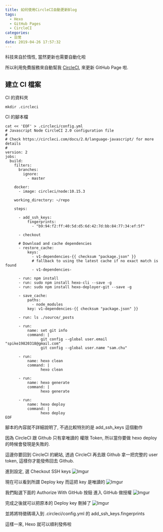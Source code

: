 ```yaml
---
title: 如何使用CircleCI自動更新Blog
tags:
  - Hexo
  - GitHub Pages
  - CircleCI
categories:
  - 日常
date: 2019-04-26 17:57:32
---
```


科技來自於惰性, 當然更新也需要自動化啦  

所以利用免費服務來自動幫我 [CircleCI](https://circleci.com), 來更新 GitHub Page 啦.  

<!--more-->

## 建立 CI 檔案
CI 的資料夾
```
mkdir .circleci
```

CI 的腳本檔
```
cat << 'EOF' > .circleci/config.yml
# Javascript Node CircleCI 2.0 configuration file
#
# Check https://circleci.com/docs/2.0/language-javascript/ for more details
#
version: 2
jobs:
  build:
    filters:
      branches:
        ignore:
          - master

    docker:
      - image: circleci/node:10.15.3
    
    working_directory: ~/repo

    steps:

      - add_ssh_keys:
          fingerprints:
            - "b9:94:f2:ff:40:5d:d5:6d:42:7d:bb:84:77:34:ef:5f"

      - checkout

      # Download and cache dependencies
      - restore_cache:
          keys:
            - v1-dependencies-{{ checksum "package.json" }}
            # fallback to using the latest cache if no exact match is found
            - v1-dependencies-

      - run: npm install
      - run: sudo npm install hexo-cli --save -g
      - run: sudo npm install hexo-deployer-git --save -g

      - save_cache:
          paths:
            - node_modules
          key: v1-dependencies-{{ checksum "package.json" }}

      - run: ls ./source/_posts

      - run:
          name: set git info
          command: |
                git config --global user.email "spike19820318@gmail.com"
                git config --global user.name "sam.chu"

      - run:
          name: hexo clean
          command: |
                hexo clean

      - run:
          name: hexo generate
          command: |
                hexo generate

      - run:
          name: hexo deploy
          command: |
                hexo deploy
EOF
```

腳本的內容就不詳細說明了, 不過比較特別的是 add_ssh_keys 這個動作  

因為 CircleCI 跟 Github 只有拿唯讀的 權限 Token, 所以當你要做 hexo deploy 的時候會發現是失敗的.

這邊你要回到 CircleCI 的網站, 透過 CircleCI 再去跟 Github 拿一把完整的 user token, 這樣你才能發佈回去 Github.

進到設定, 選 Checkout SSH keys
![Imgur](https://i.imgur.com/iyk1ixK.png)

現在可以看到所謂 Deploy key 而這把 key 是唯讀的
![Imgur](https://i.imgur.com/So0FHtP.png)

我們點選下面的 Authorize With GitHub 按鈕 進入 GitHub 做授權
![Imgur](https://i.imgur.com/jeCiqe0.png)

完成之後就可以把原本的 Deploy key 刪掉了
![Imgur](https://i.imgur.com/hYMA78s.png)

並將將特徵碼填入到 .circleci/config.yml 的 add_ssh_keys.fingerprints

這樣一來, Hexo 就可以順利發佈啦

